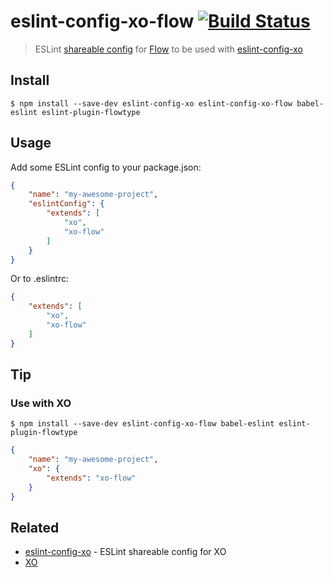 # eslint-config-xo-flow [![Build Status](https://travis-ci.org/xojs/eslint-config-xo-flow.svg?branch=master)](https://travis-ci.org/xojs/eslint-config-xo-flow)

> ESLint [shareable config](https://eslint.org/docs/developer-guide/shareable-configs.html) for [Flow](https://flow.org) to be used with [eslint-config-xo](https://github.com/xojs/eslint-config-xo)

## Install

```
$ npm install --save-dev eslint-config-xo eslint-config-xo-flow babel-eslint eslint-plugin-flowtype
```

## Usage

Add some ESLint config to your package.json:

```json
{
	"name": "my-awesome-project",
	"eslintConfig": {
		"extends": [
			"xo",
			"xo-flow"
		]
	}
}
```

Or to .eslintrc:

```json
{
	"extends": [
		"xo",
		"xo-flow"
	]
}
```

## Tip

### Use with XO

```
$ npm install --save-dev eslint-config-xo-flow babel-eslint eslint-plugin-flowtype
```

```json
{
	"name": "my-awesome-project",
	"xo": {
		"extends": "xo-flow"
	}
}
```

## Related

- [eslint-config-xo](https://github.com/xojs/eslint-config-xo) - ESLint shareable config for XO
- [XO](https://github.com/xojs/xo)
